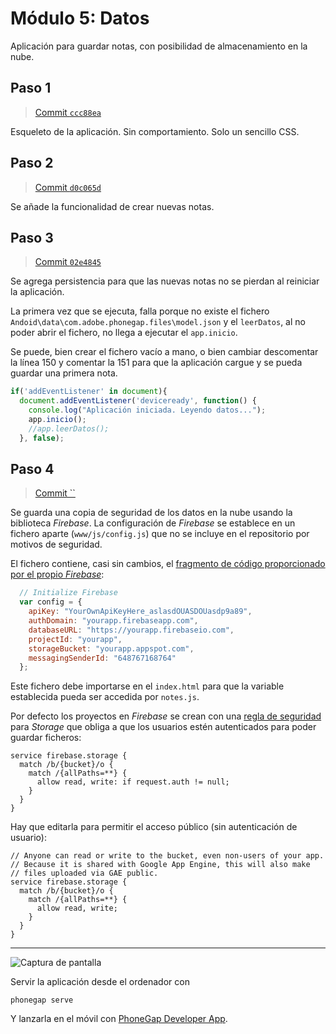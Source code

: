 # Módulo 5: Datos

Aplicación para guardar notas, con posibilidad de almacenamiento en la nube.

## Paso 1

> [Commit `ccc88ea`](https://github.com/pacoqueen/ejercicios_phonegap/tree/ccc88ea1252d7eb13351abbe034cd85d1784e82b)

Esqueleto de la aplicación. Sin comportamiento. Solo un sencillo CSS.


## Paso 2

> [Commit `d0c065d`](https://github.com/pacoqueen/ejercicios_phonegap/tree/d0c065d0804ec903e9d4f18177415726e85b3822)

Se añade la funcionalidad de crear nuevas notas.

## Paso 3

> [Commit `02e4845`](https://github.com/pacoqueen/ejercicios_phonegap/tree/02e48457f680053f63b8474ee1499e1f4721379a)

Se agrega persistencia para que las nuevas notas no se pierdan al reiniciar la aplicación.

La primera vez que se ejecuta, falla porque no existe el fichero `Andoid\data\com.adobe.phonegap.files\model.json` y el `leerDatos`, al no poder abrir el fichero, no llega a ejecutar el `app.inicio`.

Se puede, bien crear el fichero vacío a mano, o bien cambiar descomentar la línea 150 y comentar la 151 para que la aplicación cargue y se pueda guardar una primera nota.

```javascript
if('addEventListener' in document){
  document.addEventListener('deviceready', function() {
    console.log("Aplicación iniciada. Leyendo datos...");
    app.inicio();
    //app.leerDatos();
  }, false);
```

## Paso 4

> [Commit ``](https://github.com/pacoqueen/ejercicios_phonegap/tree/)

Se guarda una copia de seguridad de los datos en la nube usando la biblioteca _Firebase_. La configuración de _Firebase_ se establece en un fichero aparte (`www/js/config.js`) que no se incluye en el repositorio por motivos de seguridad.

El fichero contiene, casi sin cambios, el [fragmento de código proporcionado por el propio _Firebase_](https://console.firebase.google.com/u/0/):

```javascript
  // Initialize Firebase
  var config = {
    apiKey: "YourOwnApiKeyHere_aslasdOUASDOUasdp9a89",
    authDomain: "yourapp.firebaseapp.com",
    databaseURL: "https://yourapp.firebaseio.com",
    projectId: "yourapp",
    storageBucket: "yourapp.appspot.com",
    messagingSenderId: "648767168764"
  };
```

Este fichero debe importarse en el `index.html` para que la variable establecida pueda ser accedida por `notes.js`.

Por defecto los proyectos en _Firebase_ se crean con una [regla de seguridad](https://firebase.google.com/docs/storage/security/start?authuser=0) para _Storage_ que obliga a que los usuarios estén autenticados para poder guardar ficheros:
```
service firebase.storage {
  match /b/{bucket}/o {
    match /{allPaths=**} {
      allow read, write: if request.auth != null;
    }
  }
}
```

Hay que editarla para permitir el acceso público (sin autenticación de usuario):
```
// Anyone can read or write to the bucket, even non-users of your app.
// Because it is shared with Google App Engine, this will also make
// files uploaded via GAE public.
service firebase.storage {
  match /b/{bucket}/o {
    match /{allPaths=**} {
      allow read, write;
    }
  }
}
```

---

![Captura de pantalla](www/img/.png)

Servir la aplicación desde el ordenador con
```
phonegap serve
```
Y lanzarla en el móvil con [PhoneGap Developer App](http://docs.phonegap.com/getting-started/2-install-mobile-app/).
